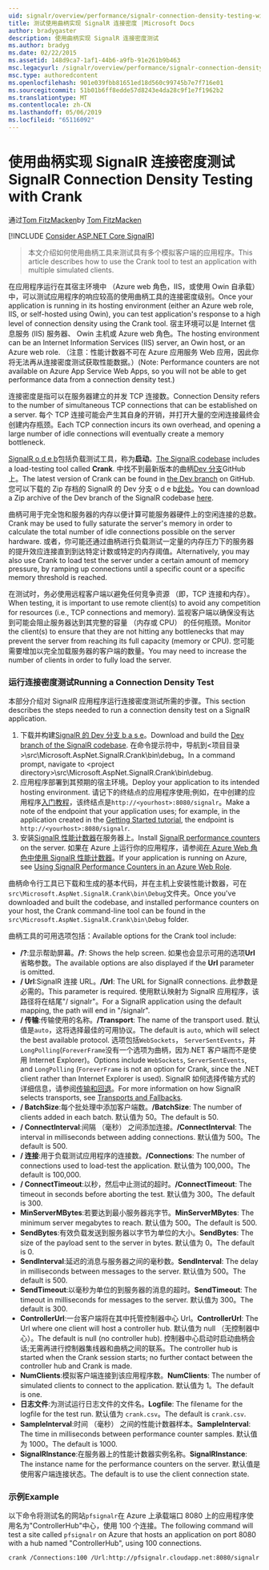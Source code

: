 ```yaml
---
uid: signalr/overview/performance/signalr-connection-density-testing-with-crank
title: 测试使用曲柄实现 SignalR 连接密度 |Microsoft Docs
author: bradygaster
description: 使用曲柄实现 SignalR 连接密度测试
ms.author: bradyg
ms.date: 02/22/2015
ms.assetid: 148d9ca7-1af1-44b6-a9fb-91e261b9b463
msc.legacyurl: /signalr/overview/performance/signalr-connection-density-testing-with-crank
msc.type: authoredcontent
ms.openlocfilehash: 901e039fbb81651ed18d560c99745b7e7f716e01
ms.sourcegitcommit: 51b01b6ff8edde57d8243e4da28c9f1e7f1962b2
ms.translationtype: MT
ms.contentlocale: zh-CN
ms.lasthandoff: 05/06/2019
ms.locfileid: "65116092"
---
```

# <a name="signalr-connection-density-testing-with-crank"></a><span data-ttu-id="45aec-103">使用曲柄实现 SignalR 连接密度测试</span><span class="sxs-lookup"><span data-stu-id="45aec-103">SignalR Connection Density Testing with Crank</span></span>

<span data-ttu-id="45aec-104">通过[Tom FitzMacken](https://github.com/tfitzmac)</span><span class="sxs-lookup"><span data-stu-id="45aec-104">by [Tom FitzMacken](https://github.com/tfitzmac)</span></span>

[!INCLUDE [Consider ASP.NET Core SignalR](~/includes/signalr/signalr-version-disambiguation.md)]

> <span data-ttu-id="45aec-105">本文介绍如何使用曲柄工具来测试具有多个模拟客户端的应用程序。</span><span class="sxs-lookup"><span data-stu-id="45aec-105">This article describes how to use the Crank tool to test an application with multiple simulated clients.</span></span>

<span data-ttu-id="45aec-106">在应用程序运行在其宿主环境中 （Azure web 角色，IIS，或使用 Owin 自承载） 中，可以测试应用程序的响应较高的使用曲柄工具的连接密度级别。</span><span class="sxs-lookup"><span data-stu-id="45aec-106">Once your application is running in its hosting environment (either an Azure web role, IIS, or self-hosted using Owin), you can test application's response to a high level of connection density using the Crank tool.</span></span> <span data-ttu-id="45aec-107">宿主环境可以是 Internet 信息服务 (IIS) 服务器、 Owin 主机或 Azure web 角色。</span><span class="sxs-lookup"><span data-stu-id="45aec-107">The hosting environment can be an Internet Information Services (IIS) server, an Owin host, or an Azure web role.</span></span> <span data-ttu-id="45aec-108">（注意：性能计数器不可在 Azure 应用服务 Web 应用，因此你将无法再从连接密度测试获取性能数据。）</span><span class="sxs-lookup"><span data-stu-id="45aec-108">(Note: Performance counters are not available on Azure App Service Web Apps, so you will not be able to get performance data from a connection density test.)</span></span>

<span data-ttu-id="45aec-109">连接密度是指可以在服务器建立的并发 TCP 连接数。</span><span class="sxs-lookup"><span data-stu-id="45aec-109">Connection Density refers to the number of simultaneous TCP connections that can be established on a server.</span></span> <span data-ttu-id="45aec-110">每个 TCP 连接可能会产生其自身的开销，并打开大量的空闲连接最终会创建内存瓶颈。</span><span class="sxs-lookup"><span data-stu-id="45aec-110">Each TCP connection incurs its own overhead, and opening a large number of idle connections will eventually create a memory bottleneck.</span></span>

<span data-ttu-id="45aec-111">[SignalR o d e b](https://github.com/signalr/signalr)包括负载测试工具，称为**启动**。</span><span class="sxs-lookup"><span data-stu-id="45aec-111">[The SignalR codebase](https://github.com/signalr/signalr) includes a load-testing tool called **Crank**.</span></span> <span data-ttu-id="45aec-112">中找不到最新版本的曲柄[Dev 分支](https://github.com/SignalR/signalr/tree/dev)GitHub 上。</span><span class="sxs-lookup"><span data-stu-id="45aec-112">The latest version of Crank can be found in [the Dev branch](https://github.com/SignalR/signalr/tree/dev) on GitHub.</span></span> <span data-ttu-id="45aec-113">您可以下载的 Zip 存档的 SignalR 的 Dev 分支 o d e b[此处](https://github.com/SignalR/SignalR/archive/dev.zip)。</span><span class="sxs-lookup"><span data-stu-id="45aec-113">You can download a Zip archive of the Dev branch of the SignalR codebase [here](https://github.com/SignalR/SignalR/archive/dev.zip).</span></span>

<span data-ttu-id="45aec-114">曲柄可用于完全饱和服务器的内存以便计算可能服务器硬件上的空闲连接的总数。</span><span class="sxs-lookup"><span data-stu-id="45aec-114">Crank may be used to fully saturate the server's memory in order to calculate the total number of idle connections possible on the server hardware.</span></span> <span data-ttu-id="45aec-115">或者，你可能还通过曲柄进行负载测试一定量的内存压力下的服务器的提升效应连接直到到达特定计数或特定的内存阈值。</span><span class="sxs-lookup"><span data-stu-id="45aec-115">Alternatively, you may also use Crank to load test the server under a certain amount of memory pressure, by ramping up connections until a specific count or a specific memory threshold is reached.</span></span>

<span data-ttu-id="45aec-116">在测试时，务必使用远程客户端以避免任何竞争资源 （即，TCP 连接和内存）。</span><span class="sxs-lookup"><span data-stu-id="45aec-116">When testing, it is important to use remote client(s) to avoid any competition for resources (i.e., TCP connections and memory).</span></span> <span data-ttu-id="45aec-117">监视客户端以确保没有达到可能会阻止服务器达到其完整的容量 （内存或 CPU） 的任何瓶颈。</span><span class="sxs-lookup"><span data-stu-id="45aec-117">Monitor the client(s) to ensure that they are not hitting any bottlenecks that may prevent the server from reaching its full capacity (memory or CPU).</span></span> <span data-ttu-id="45aec-118">您可能需要增加以完全加载服务器的客户端的数量。</span><span class="sxs-lookup"><span data-stu-id="45aec-118">You may need to increase the number of clients in order to fully load the server.</span></span>

### <a name="running-a-connection-density-test"></a><span data-ttu-id="45aec-119">运行连接密度测试</span><span class="sxs-lookup"><span data-stu-id="45aec-119">Running a Connection Density Test</span></span>

<span data-ttu-id="45aec-120">本部分介绍对 SignalR 应用程序运行连接密度测试所需的步骤。</span><span class="sxs-lookup"><span data-stu-id="45aec-120">This section describes the steps needed to run a connection density test on a SignalR application.</span></span>

1. <span data-ttu-id="45aec-121">下载并构建[SignalR 的 Dev 分支 b a s e](https://github.com/SignalR/SignalR/archive/dev.zip)。</span><span class="sxs-lookup"><span data-stu-id="45aec-121">Download and build the [Dev branch of the SignalR codebase](https://github.com/SignalR/SignalR/archive/dev.zip).</span></span> <span data-ttu-id="45aec-122">在命令提示符中，导航到&lt;项目目录&gt;\src\Microsoft.AspNet.SignalR.Crank\bin\debug。</span><span class="sxs-lookup"><span data-stu-id="45aec-122">In a command prompt, navigate to &lt;project directory&gt;\src\Microsoft.AspNet.SignalR.Crank\bin\debug.</span></span>
2. <span data-ttu-id="45aec-123">应用程序部署到其预期的宿主环境。</span><span class="sxs-lookup"><span data-stu-id="45aec-123">Deploy your application to its intended hosting environment.</span></span> <span data-ttu-id="45aec-124">请记下的终结点的应用程序使用;例如，在中创建的应用程序[入门教程](../getting-started/tutorial-getting-started-with-signalr.md)，该终结点是`http://<yourhost>:8080/signalr`。</span><span class="sxs-lookup"><span data-stu-id="45aec-124">Make a note of the endpoint that your application uses; for example, in the application created in the [Getting Started tutorial](../getting-started/tutorial-getting-started-with-signalr.md), the endpoint is `http://<yourhost>:8080/signalr`.</span></span>
3. <span data-ttu-id="45aec-125">安装[SignalR 性能计数器](signalr-performance.md#perfcounters)在服务器上。</span><span class="sxs-lookup"><span data-stu-id="45aec-125">Install [SignalR performance counters](signalr-performance.md#perfcounters) on the server.</span></span> <span data-ttu-id="45aec-126">如果在 Azure 上运行你的应用程序，请参阅[在 Azure Web 角色中使用 SignalR 性能计数器](using-signalr-performance-counters-in-an-azure-web-role.md)。</span><span class="sxs-lookup"><span data-stu-id="45aec-126">If your application is running on Azure, see [Using SignalR Performance Counters in an Azure Web Role](using-signalr-performance-counters-in-an-azure-web-role.md).</span></span>

<span data-ttu-id="45aec-127">曲柄命令行工具已下载和生成的基本代码，并在主机上安装性能计数器，可在`src\Microsoft.AspNet.SignalR.Crank\bin\Debug`文件夹。</span><span class="sxs-lookup"><span data-stu-id="45aec-127">Once you've downloaded and built the codebase, and installed performance counters on your host, the Crank command-line tool can be found in the `src\Microsoft.AspNet.SignalR.Crank\bin\Debug` folder.</span></span>

<span data-ttu-id="45aec-128">曲柄工具的可用选项包括：</span><span class="sxs-lookup"><span data-stu-id="45aec-128">Available options for the Crank tool include:</span></span>

- <span data-ttu-id="45aec-129">**/?**:显示帮助屏幕。</span><span class="sxs-lookup"><span data-stu-id="45aec-129">**/?**: Shows the help screen.</span></span> <span data-ttu-id="45aec-130">如果也会显示可用的选项**Url**省略参数。</span><span class="sxs-lookup"><span data-stu-id="45aec-130">The available options are also displayed if the **Url** parameter is omitted.</span></span>
- <span data-ttu-id="45aec-131">**/ Url**:SignalR 连接 URL。</span><span class="sxs-lookup"><span data-stu-id="45aec-131">**/Url**: The URL for SignalR connections.</span></span> <span data-ttu-id="45aec-132">此参数是必需的。</span><span class="sxs-lookup"><span data-stu-id="45aec-132">This parameter is required.</span></span> <span data-ttu-id="45aec-133">使用默认映射为 SignalR 应用程序，该路径将在结尾"/ signalr"。</span><span class="sxs-lookup"><span data-stu-id="45aec-133">For a SignalR application using the default mapping, the path will end in "/signalr".</span></span>
- <span data-ttu-id="45aec-134">**/ 传输**:传输使用的名称。</span><span class="sxs-lookup"><span data-stu-id="45aec-134">**/Transport**: The name of the transport used.</span></span> <span data-ttu-id="45aec-135">默认值是`auto`，这将选择最佳的可用协议。</span><span class="sxs-lookup"><span data-stu-id="45aec-135">The default is `auto`, which will select the best available protocol.</span></span> <span data-ttu-id="45aec-136">选项包括`WebSockets`， `ServerSentEvents`，并`LongPolling`(`ForeverFrame`没有一个选项为曲柄，因为.NET 客户端而不是使用 Internet Explorer)。</span><span class="sxs-lookup"><span data-stu-id="45aec-136">Options include `WebSockets`, `ServerSentEvents`, and `LongPolling` (`ForeverFrame` is not an option for Crank, since the .NET client rather than Internet Explorer is used).</span></span> <span data-ttu-id="45aec-137">SignalR 如何选择传输方式的详细信息，请参阅[传输和回退](../getting-started/introduction-to-signalr.md#transports)。</span><span class="sxs-lookup"><span data-stu-id="45aec-137">For more information on how SignalR selects transports, see [Transports and Fallbacks](../getting-started/introduction-to-signalr.md#transports).</span></span>
- <span data-ttu-id="45aec-138">**/ BatchSize**:每个批处理中添加客户端数。</span><span class="sxs-lookup"><span data-stu-id="45aec-138">**/BatchSize**: The number of clients added in each batch.</span></span> <span data-ttu-id="45aec-139">默认值为 50。</span><span class="sxs-lookup"><span data-stu-id="45aec-139">The default is 50.</span></span>
- <span data-ttu-id="45aec-140">**/ ConnectInterval**:间隔 （毫秒） 之间添加连接。</span><span class="sxs-lookup"><span data-stu-id="45aec-140">**/ConnectInterval**: The interval in milliseconds between adding connections.</span></span> <span data-ttu-id="45aec-141">默认值为 500。</span><span class="sxs-lookup"><span data-stu-id="45aec-141">The default is 500.</span></span>
- <span data-ttu-id="45aec-142">**/ 连接**:用于负载测试应用程序的连接数。</span><span class="sxs-lookup"><span data-stu-id="45aec-142">**/Connections**: The number of connections used to load-test the application.</span></span> <span data-ttu-id="45aec-143">默认值为 100,000。</span><span class="sxs-lookup"><span data-stu-id="45aec-143">The default is 100,000.</span></span>
- <span data-ttu-id="45aec-144">**/ ConnectTimeout**:以秒，然后中止测试的超时。</span><span class="sxs-lookup"><span data-stu-id="45aec-144">**/ConnectTimeout**: The timeout in seconds before aborting the test.</span></span> <span data-ttu-id="45aec-145">默认值为 300。</span><span class="sxs-lookup"><span data-stu-id="45aec-145">The default is 300.</span></span>
- <span data-ttu-id="45aec-146">**MinServerMBytes**:若要达到最小服务器兆字节。</span><span class="sxs-lookup"><span data-stu-id="45aec-146">**MinServerMBytes**: The minimum server megabytes to reach.</span></span> <span data-ttu-id="45aec-147">默认值为 500。</span><span class="sxs-lookup"><span data-stu-id="45aec-147">The default is 500.</span></span>
- <span data-ttu-id="45aec-148">**SendBytes**:有效负载发送到服务器以字节为单位的大小。</span><span class="sxs-lookup"><span data-stu-id="45aec-148">**SendBytes**: The size of the payload sent to the server in bytes.</span></span> <span data-ttu-id="45aec-149">默认值为 0。</span><span class="sxs-lookup"><span data-stu-id="45aec-149">The default is 0.</span></span>
- <span data-ttu-id="45aec-150">**SendInterval**:延迟的消息与服务器之间的毫秒数。</span><span class="sxs-lookup"><span data-stu-id="45aec-150">**SendInterval**: The delay in milliseconds between messages to the server.</span></span> <span data-ttu-id="45aec-151">默认值为 500。</span><span class="sxs-lookup"><span data-stu-id="45aec-151">The default is 500.</span></span>
- <span data-ttu-id="45aec-152">**SendTimeout**:以毫秒为单位的到服务器的消息的超时。</span><span class="sxs-lookup"><span data-stu-id="45aec-152">**SendTimeout**: The timeout in milliseconds for messages to the server.</span></span> <span data-ttu-id="45aec-153">默认值为 300。</span><span class="sxs-lookup"><span data-stu-id="45aec-153">The default is 300.</span></span>
- <span data-ttu-id="45aec-154">**ControllerUrl**:一台客户端将在其中托管控制器中心 Url。</span><span class="sxs-lookup"><span data-stu-id="45aec-154">**ControllerUrl**: The Url where one client will host a controller hub.</span></span> <span data-ttu-id="45aec-155">默认值为 null （无控制器中心）。</span><span class="sxs-lookup"><span data-stu-id="45aec-155">The default is null (no controller hub).</span></span> <span data-ttu-id="45aec-156">控制器中心启动时启动曲柄会话;无需再进行控制器集线器和曲柄之间的联系。</span><span class="sxs-lookup"><span data-stu-id="45aec-156">The controller hub is started when the Crank session starts; no further contact between the controller hub and Crank is made.</span></span>
- <span data-ttu-id="45aec-157">**NumClients**:模拟客户端连接到该应用程序数。</span><span class="sxs-lookup"><span data-stu-id="45aec-157">**NumClients**: The number of simulated clients to connect to the application.</span></span> <span data-ttu-id="45aec-158">默认值为 1。</span><span class="sxs-lookup"><span data-stu-id="45aec-158">The default is one.</span></span>
- <span data-ttu-id="45aec-159">**日志文件**:为测试运行日志文件的文件名。</span><span class="sxs-lookup"><span data-stu-id="45aec-159">**Logfile**: The filename for the logfile for the test run.</span></span> <span data-ttu-id="45aec-160">默认值为 `crank.csv`。</span><span class="sxs-lookup"><span data-stu-id="45aec-160">The default is `crank.csv`.</span></span>
- <span data-ttu-id="45aec-161">**SampleInterval**:时间 （毫秒） 之间的性能计数器样本。</span><span class="sxs-lookup"><span data-stu-id="45aec-161">**SampleInterval**: The time in milliseconds between performance counter samples.</span></span> <span data-ttu-id="45aec-162">默认值为 1000。</span><span class="sxs-lookup"><span data-stu-id="45aec-162">The default is 1000.</span></span>
- <span data-ttu-id="45aec-163">**SignalRInstance**:在服务器上的性能计数器实例名称。</span><span class="sxs-lookup"><span data-stu-id="45aec-163">**SignalRInstance**: The instance name for the performance counters on the server.</span></span> <span data-ttu-id="45aec-164">默认值是使用客户端连接状态。</span><span class="sxs-lookup"><span data-stu-id="45aec-164">The default is to use the client connection state.</span></span>

### <a name="example"></a><span data-ttu-id="45aec-165">示例</span><span class="sxs-lookup"><span data-stu-id="45aec-165">Example</span></span>

<span data-ttu-id="45aec-166">以下命令将测试名的网站`pfsignalr`在 Azure 上承载端口 8080 上的应用程序使用名为"ControllerHub"中心，使用 100 个连接。</span><span class="sxs-lookup"><span data-stu-id="45aec-166">The following command will test a site called `pfsignalr` on Azure that hosts an application on port 8080 with a hub named "ControllerHub", using 100 connections.</span></span>

`crank /Connections:100 /Url:http://pfsignalr.cloudapp.net:8080/signalr`
